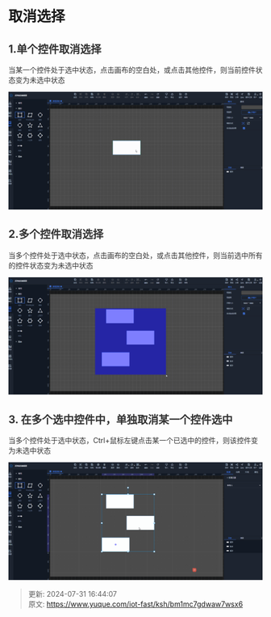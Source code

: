 # 取消选择

## <font style="color:rgb(51, 51, 51);">1.单个控件取消选择</font>
<font style="color:rgb(51, 51, 51);">当某一个控件处于选中状态，点击画布的空白处，或点击其他控件，则当前控件状态变为未选中状态</font>

![1722415245849-9fb84f94-a6bf-4e56-995e-47c1fabdc7a6.gif](./img/KC4_GfmAXDcHtVf5/1722415245849-9fb84f94-a6bf-4e56-995e-47c1fabdc7a6-175325.gif)

## <font style="color:rgb(51, 51, 51);">2.多个控件取消选择</font>
<font style="color:rgb(51, 51, 51);">当多个控件处于选中状态，点击画布的空白处，或点击其他控件，则当前选中所有的控件状态变为未选中状态</font>

![1722415342950-98d6c70c-df93-4166-8225-2c717deec696.gif](./img/KC4_GfmAXDcHtVf5/1722415342950-98d6c70c-df93-4166-8225-2c717deec696-214454.gif)

## <font style="color:rgb(51, 51, 51);">3. 在多个选中控件中，单独取消某一个控件选中</font>
<font style="color:rgb(51, 51, 51);">当多个控件处于选中状态，Ctrl+鼠标左键点击某一个已选中的控件，则该控件变为未选中状态</font>

![1722415428139-1ce98068-70d0-4178-8797-75cf7ff2f47b.gif](./img/KC4_GfmAXDcHtVf5/1722415428139-1ce98068-70d0-4178-8797-75cf7ff2f47b-949505.gif)



> 更新: 2024-07-31 16:44:07  
> 原文: <https://www.yuque.com/iot-fast/ksh/bm1mc7gdwaw7wsx6>